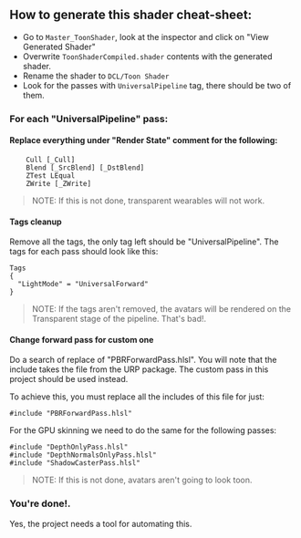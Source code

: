 ## How to generate this shader cheat-sheet:

- Go to `Master_ToonShader`, look at the inspector and click on "View Generated Shader"
- Overwrite `ToonShaderCompiled.shader` contents with the generated shader.
- Rename the shader to `DCL/Toon Shader`
- Look for the passes with `UniversalPipeline` tag, there should be two of them.

### For each "UniversalPipeline" pass:

#### Replace everything under "Render State" comment for the following:

```
    Cull [_Cull]
    Blend [_SrcBlend] [_DstBlend]
    ZTest LEqual
    ZWrite [_ZWrite]
```

> NOTE: If this is not done, transparent wearables will not work.

#### Tags cleanup

Remove all the tags, the only tag left should be "UniversalPipeline". The tags for each pass should look like this:

```
Tags
{
  "LightMode" = "UniversalForward"
}
```

> NOTE: If the tags aren't removed, the avatars will be rendered on the Transparent stage of the pipeline. That's bad!.

#### Change forward pass for custom one

Do a search of replace of "PBRForwardPass.hlsl". You will note that the include takes the file from the URP package. The
custom pass in this project should be used instead.

To achieve this, you must replace all the includes of this file for just:

    #include "PBRForwardPass.hlsl"

For the GPU skinning we need to do the same for the following passes:
```    
#include "DepthOnlyPass.hlsl"
#include "DepthNormalsOnlyPass.hlsl"
#include "ShadowCasterPass.hlsl"
```
> NOTE: If this is not done, avatars aren't going to look toon.

### You're done!.

Yes, the project needs a tool for automating this.  
